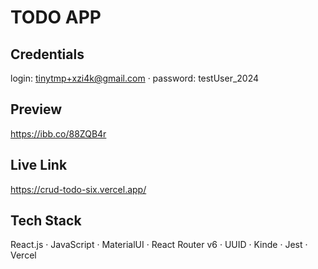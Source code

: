 # TODO APP

## Credentials

login: tinytmp+xzi4k@gmail.com · password: testUser_2024

## Preview

https://ibb.co/88ZQB4r

## Live Link

https://crud-todo-six.vercel.app/

## Tech Stack

React.js · JavaScript · MaterialUI · React Router v6 · UUID · Kinde · Jest · Vercel
